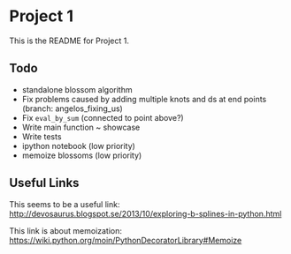 Project 1
=========

This is the README for Project 1.


## Todo

* standalone blossom algorithm
* Fix problems caused by adding multiple knots and ds at end points (branch: angelos_fixing_us)
* Fix `eval_by_sum` (connected to point above?)
* Write main function ~ showcase
* Write tests 
* ipython notebook (low priority)
* memoize blossoms (low priority)


## Useful Links

This seems to be a useful link:
http://devosaurus.blogspot.se/2013/10/exploring-b-splines-in-python.html

This link is about memoization:
https://wiki.python.org/moin/PythonDecoratorLibrary#Memoize
